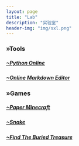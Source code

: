 ```yaml
---
layout: page
title: "Lab"
description: "实验室"
header-img: "img/sxl.png"
---
```


<h3>»Tools</h3>
<h5><a href="http://chenhongyi.cc/python">~Python Online</a></h5>
<h5><a href="http://chenhongyi.cc/md">~Online Markdown Editor</a></h5>

<h3>»Games</h3>
<h5><a href="Paper Minecraft">~Paper Minecraft</a></h5>
<h5><a href="Snake.html">~Snake</a></h5>
<h5><a href="Find The Buried Treasure.html">~Find The Buried Treasure</a></h5>

<div class="bdsharebuttonbox"><a href="#" class="bds_more" data-cmd="more"></a><a href="#" class="bds_qzone" data-cmd="qzone" title="分享到QQ空间"></a><a href="#" class="bds_tsina" data-cmd="tsina" title="分享到新浪微博"></a><a href="#" class="bds_tqq" data-cmd="tqq" title="分享到腾讯微博"></a><a href="#" class="bds_renren" data-cmd="renren" title="分享到人人网"></a><a href="#" class="bds_fbook" data-cmd="fbook" title="分享到Facebook"></a><a href="#" class="bds_twi" data-cmd="twi" title="分享到Twitter"></a><a href="#" class="bds_linkedin" data-cmd="linkedin" title="分享到linkedin"></a><a href="#" class="bds_mail" data-cmd="mail" title="分享到邮件分享"></a><a href="#" class="bds_copy" data-cmd="copy" title="分享到复制网址"></a></div>
<script>window._bd_share_config={"common":{"bdSnsKey":{},"bdText":"欢迎访问陈弘毅的网站！","bdMini":"2","bdMiniList":false,"bdPic":"","bdStyle":"2","bdSize":"16"},"share":{},"image":{"viewList":["qzone","tsina","tqq","renren","fbook","twi","linkedin","mail","copy"],"viewText":"分享到：","viewSize":"16"},"selectShare":{"bdContainerClass":null,"bdSelectMiniList":["qzone","tsina","tqq","renren","fbook","twi","linkedin","mail","copy"]}};with(document)0[(getElementsByTagName('head')[0]||body).appendChild(createElement('script')).src='http://bdimg.share.baidu.com/static/api/js/share.js?v=89860593.js?cdnversion='+~(-new Date()/36e5)];</script>
